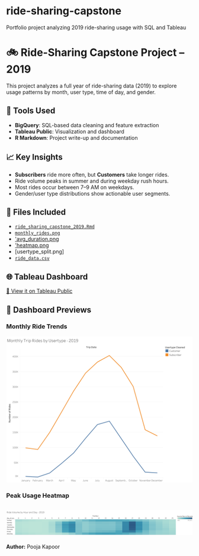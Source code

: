 # ride-sharing-capstone
Portfolio project analyzing 2019 ride-sharing usage with SQL and Tableau

# 🚲 Ride-Sharing Capstone Project – 2019

This project analyzes a full year of ride-sharing data (2019) to explore usage patterns by month, user type, time of day, and gender.

## 🔧 Tools Used
- **BigQuery**: SQL-based data cleaning and feature extraction
- **Tableau Public**: Visualization and dashboard
- **R Markdown**: Project write-up and documentation

## 📈 Key Insights
- **Subscribers** ride more often, but **Customers** take longer rides.
- Ride volume peaks in summer and during weekday rush hours.
- Most rides occur between 7–9 AM on weekdays.
- Gender/user type distributions show actionable user segments.

## 📄 Files Included
- [`ride_sharing_capstone_2019.Rmd`](https://github.com/pooja-9nov/ride-sharing-capstone/blob/main/ride_sharing_capstone_2019.Rmd)
- [`monthly_rides.png`](https://github.com/pooja-9nov/ride-sharing-capstone/blob/main/chart1_monthly_rides.png)
- ['avg_duration.png](https://github.com/pooja-9nov/ride-sharing-capstone/blob/main/chart2_avg_duration.png)
- ['heatmap.png](https://github.com/pooja-9nov/ride-sharing-capstone/blob/main/chart3_heatmap.png)
- [usertype_split.png]
- [`ride_data.csv`](https://github.com/pooja-9nov/ride-sharing-capstone/blob/main/ride-data)

## 🌐 Tableau Dashboard
[🔗 View it on Tableau Public](https://public.tableau.com/app/profile/pooja.kapoor3698)

## 📸 Dashboard Previews

### Monthly Ride Trends
![Monthly Rides](chart1_monthly_rides.png)

### Peak Usage Heatmap
![Heatmap](chart3_heatmap.png)
---
**Author:** Pooja Kapoor
